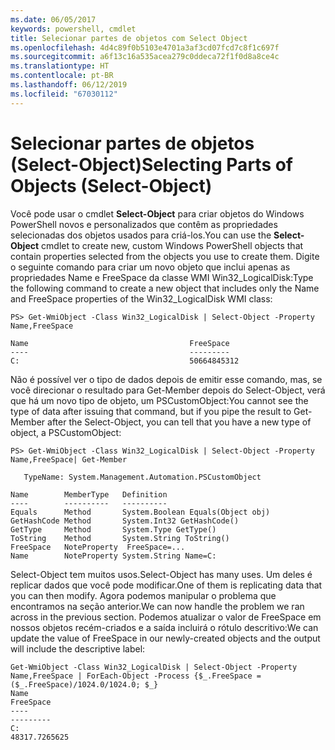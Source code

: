 ```yaml
---
ms.date: 06/05/2017
keywords: powershell, cmdlet
title: Selecionar partes de objetos com Select Object
ms.openlocfilehash: 4d4c89f0b5103e4701a3af3cd07fcd7c8f1c697f
ms.sourcegitcommit: a6f13c16a535acea279c0ddeca72f1f0d8a8ce4c
ms.translationtype: HT
ms.contentlocale: pt-BR
ms.lasthandoff: 06/12/2019
ms.locfileid: "67030112"
---
```

# <a name="selecting-parts-of-objects-select-object"></a><span data-ttu-id="40b66-103">Selecionar partes de objetos (Select-Object)</span><span class="sxs-lookup"><span data-stu-id="40b66-103">Selecting Parts of Objects (Select-Object)</span></span>

<span data-ttu-id="40b66-104">Você pode usar o cmdlet **Select-Object** para criar objetos do Windows PowerShell novos e personalizados que contêm as propriedades selecionadas dos objetos usados para criá-los.</span><span class="sxs-lookup"><span data-stu-id="40b66-104">You can use the **Select-Object** cmdlet to create new, custom Windows PowerShell objects that contain properties selected from the objects you use to create them.</span></span> <span data-ttu-id="40b66-105">Digite o seguinte comando para criar um novo objeto que inclui apenas as propriedades Name e FreeSpace da classe WMI Win32_LogicalDisk:</span><span class="sxs-lookup"><span data-stu-id="40b66-105">Type the following command to create a new object that includes only the Name and FreeSpace properties of the Win32_LogicalDisk WMI class:</span></span>

```
PS> Get-WmiObject -Class Win32_LogicalDisk | Select-Object -Property Name,FreeSpace

Name                                    FreeSpace
----                                    ---------
C:                                      50664845312
```

<span data-ttu-id="40b66-106">Não é possível ver o tipo de dados depois de emitir esse comando, mas, se você direcionar o resultado para Get-Member depois do Select-Object, verá que há um novo tipo de objeto, um PSCustomObject:</span><span class="sxs-lookup"><span data-stu-id="40b66-106">You cannot see the type of data after issuing that command, but if you pipe the result to Get-Member after the Select-Object, you can tell that you have a new type of object, a PSCustomObject:</span></span>

```
PS> Get-WmiObject -Class Win32_LogicalDisk | Select-Object -Property Name,FreeSpace| Get-Member

   TypeName: System.Management.Automation.PSCustomObject

Name        MemberType   Definition
----        ----------   ----------
Equals      Method       System.Boolean Equals(Object obj)
GetHashCode Method       System.Int32 GetHashCode()
GetType     Method       System.Type GetType()
ToString    Method       System.String ToString()
FreeSpace   NoteProperty  FreeSpace=...
Name        NoteProperty System.String Name=C:
```

<span data-ttu-id="40b66-107">Select-Object tem muitos usos.</span><span class="sxs-lookup"><span data-stu-id="40b66-107">Select-Object has many uses.</span></span> <span data-ttu-id="40b66-108">Um deles é replicar dados que você pode modificar.</span><span class="sxs-lookup"><span data-stu-id="40b66-108">One of them is replicating data that you can then modify.</span></span> <span data-ttu-id="40b66-109">Agora podemos manipular o problema que encontramos na seção anterior.</span><span class="sxs-lookup"><span data-stu-id="40b66-109">We can now handle the problem we ran across in the previous section.</span></span> <span data-ttu-id="40b66-110">Podemos atualizar o valor de FreeSpace em nossos objetos recém-criados e a saída incluirá o rótulo descritivo:</span><span class="sxs-lookup"><span data-stu-id="40b66-110">We can update the value of FreeSpace in our newly-created objects and the output will include the descriptive label:</span></span>

```
Get-WmiObject -Class Win32_LogicalDisk | Select-Object -Property Name,FreeSpace | ForEach-Object -Process {$_.FreeSpace = ($_.FreeSpace)/1024.0/1024.0; $_}
Name                                                                  FreeSpace
----                                                                  ---------
C:                                                                48317.7265625
```

